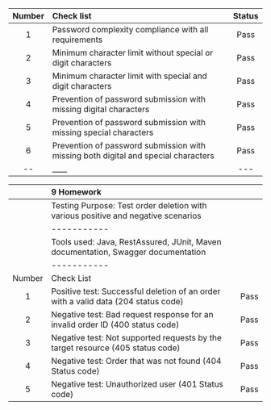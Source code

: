 | Number | Check list                                                                         | Status |
|:------:|:-----------------------------------------------------------------------------------|:------:|
|   1    | Password complexity compliance with all requirements                               |  Pass  |
|   2    | Minimum character limit without special or digit characters                        |  Pass  |
|   3    | Minimum character limit with special and digit characters                          |  Pass  |
|   4    | Prevention of password submission with missing digital characters                  |  Pass  |
|   5    | Prevention of password submission with missing special characters                  |  Pass  |
|   6    | Prevention of password submission with missing both digital and special characters |  Pass  |
|   --   | ____                                                                               |  ---   |

|        | 9 Homework                                                                          |      |
|:------:|:------------------------------------------------------------------------------------|:-----|
|        | Testing Purpose: Test order deletion with various positive and negative scenarios   |      |
|        | -----------                                                                         |      | 
|        | Tools used: Java, RestAssured, JUnit, Maven documentation, Swagger documentation    |      |
|        | -----------                                                                         |      |
| Number | Check List                                                                          |      |
|   1    | Positive test: Successful deletion of an order with a valid data (204 status code)  | Pass |
|   2    | Negative test: Bad request response for an invalid order ID (400 status code)       | Pass |
|   3    | Negative test: Not supported requests by the target resource (405 status code)      | Pass |
|   4    | Negative test: Order that was not found (404 Status code)                           | Pass |
|   5    | Negative test: Unauthorized user (401 Status code)                                  | Pass |
